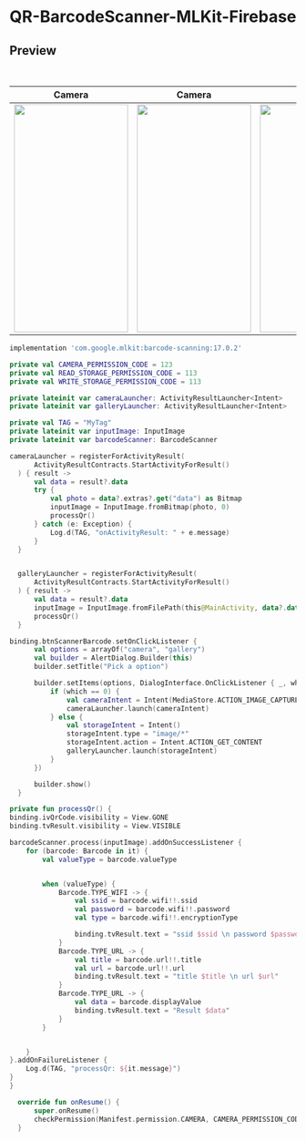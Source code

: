# QR-BarcodeScanner-MLKit-Firebase



## Preview
<div align="center">
<br/>
  


Camera            |  Camera           |  Gallery
:-------------------------:|:-------------------------:|:-------------------------:
<img src="https://user-images.githubusercontent.com/51374446/152658394-1c7bb83e-f537-412a-ba32-966a0a03acde.gif" width="200" height="400" />  | <img src="https://user-images.githubusercontent.com/51374446/152658410-31a1f7d0-f7cc-412d-b5e0-8be83cd50a85.gif" width="200" height="400" /> | <img src="https://user-images.githubusercontent.com/51374446/152658440-bdaf346c-9d23-4087-a3cb-f3036e1cb9a0.gif" width="200" height="400" />

 </div>
  
  ```groovy
implementation 'com.google.mlkit:barcode-scanning:17.0.2'
```

  ```kotlin
  private val CAMERA_PERMISSION_CODE = 123
  private val READ_STORAGE_PERMISSION_CODE = 113
  private val WRITE_STORAGE_PERMISSION_CODE = 113

  private lateinit var cameraLauncher: ActivityResultLauncher<Intent>
  private lateinit var galleryLauncher: ActivityResultLauncher<Intent>

  private val TAG = "MyTag"
  private lateinit var inputImage: InputImage
  private lateinit var barcodeScanner: BarcodeScanner
```


  ```kotlin
cameraLauncher = registerForActivityResult(
        ActivityResultContracts.StartActivityForResult()
    ) { result ->
        val data = result?.data
        try {
            val photo = data?.extras?.get("data") as Bitmap
            inputImage = InputImage.fromBitmap(photo, 0)
            processQr()
        } catch (e: Exception) {
            Log.d(TAG, "onActivityResult: " + e.message)
        }
    }


    galleryLauncher = registerForActivityResult(
        ActivityResultContracts.StartActivityForResult()
    ) { result ->
        val data = result?.data
        inputImage = InputImage.fromFilePath(this@MainActivity, data?.data!!)
        processQr()
    }
```

  ```kotlin
binding.btnScannerBarcode.setOnClickListener {
        val options = arrayOf("camera", "gallery")
        val builder = AlertDialog.Builder(this)
        builder.setTitle("Pick a option")

        builder.setItems(options, DialogInterface.OnClickListener { _, which ->
            if (which == 0) {
                val cameraIntent = Intent(MediaStore.ACTION_IMAGE_CAPTURE)
                cameraLauncher.launch(cameraIntent)
            } else {
                val storageIntent = Intent()
                storageIntent.type = "image/*"
                storageIntent.action = Intent.ACTION_GET_CONTENT
                galleryLauncher.launch(storageIntent)
            }
        })

        builder.show()
    }
```

  ```kotlin
private fun processQr() {
  binding.ivQrCode.visibility = View.GONE
  binding.tvResult.visibility = View.VISIBLE

  barcodeScanner.process(inputImage).addOnSuccessListener {
      for (barcode: Barcode in it) {
          val valueType = barcode.valueType


          when (valueType) {
              Barcode.TYPE_WIFI -> {
                  val ssid = barcode.wifi!!.ssid
                  val password = barcode.wifi!!.password
                  val type = barcode.wifi!!.encryptionType

                  binding.tvResult.text = "ssid $ssid \n password $password \n type $type"
              }
              Barcode.TYPE_URL -> {
                  val title = barcode.url!!.title
                  val url = barcode.url!!.url
                  binding.tvResult.text = "title $title \n url $url"
              }
              Barcode.TYPE_URL -> {
                  val data = barcode.displayValue
                  binding.tvResult.text = "Result $data"
              }
          }


      }
  }.addOnFailureListener {
      Log.d(TAG, "processQr: ${it.message}")
  }
}
```

  ```kotlin
    override fun onResume() {
        super.onResume()
        checkPermission(Manifest.permission.CAMERA, CAMERA_PERMISSION_CODE)
    }
```
